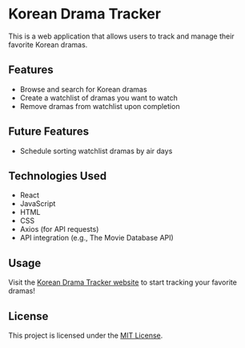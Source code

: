 # Korean Drama Tracker

This is a web application that allows users to track and manage their favorite Korean dramas.

## Features

- Browse and search for Korean dramas
- Create a watchlist of dramas you want to watch
- Remove dramas from watchlist upon completion

## Future Features
- Schedule sorting watchlist dramas by air days

## Technologies Used

- React
- JavaScript
- HTML
- CSS
- Axios (for API requests)
- API integration (e.g., The Movie Database API)

## Usage

Visit the [Korean Drama Tracker website](https://6478dbdf0034a03bebc7ea7a--kdrama-tracker.netlify.app/) to start tracking your favorite dramas!


## License

This project is licensed under the [MIT License](LICENSE).

